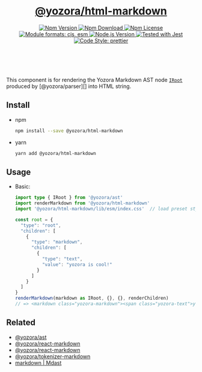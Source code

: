 <header>
  <h1 align="center">
    <a href="https://github.com/guanghechen/yozora-html/tree/main/packages/markdown#readme">@yozora/html-markdown</a>
  </h1>
  <div align="center">
    <a href="https://www.npmjs.com/package/@yozora/html-markdown">
      <img
        alt="Npm Version"
        src="https://img.shields.io/npm/v/@yozora/html-markdown.svg"
      />
    </a>
    <a href="https://www.npmjs.com/package/@yozora/html-markdown">
      <img
        alt="Npm Download"
        src="https://img.shields.io/npm/dm/@yozora/html-markdown.svg"
      />
    </a>
    <a href="https://www.npmjs.com/package/@yozora/html-markdown">
      <img
        alt="Npm License"
        src="https://img.shields.io/npm/l/@yozora/html-markdown.svg"
      />
    </a>
    <a href="#install">
      <img
        alt="Module formats: cjs, esm"
        src="https://img.shields.io/badge/module_formats-cjs%2C%20esm-green.svg"
      />
    </a>
    <a href="https://github.com/nodejs/node">
      <img
        alt="Node.js Version"
        src="https://img.shields.io/node/v/@yozora/html-markdown"
      />
    </a>
    <a href="https://github.com/facebook/jest">
      <img
        alt="Tested with Jest"
        src="https://img.shields.io/badge/tested_with-jest-9c465e.svg"
      />
    </a>
    <a href="https://github.com/prettier/prettier">
      <img
        alt="Code Style: prettier"
        src="https://img.shields.io/badge/code_style-prettier-ff69b4.svg?style=flat-square"
      />
    </a>
  </div>
</header>
<br/>

This component is for rendering the Yozora Markdown AST node [`IRoot`][@yozora/ast] 
produced by [@yozora/parser][] into HTML string.

## Install

* npm

  ```bash
  npm install --save @yozora/html-markdown
  ```

* yarn

  ```bash
  yarn add @yozora/html-markdown
  ```


## Usage

* Basic:

  ```typescript
  import type { IRoot } from '@yozora/ast'
  import renderMarkdown from '@yozora/html-markdown'
  import '@yozora/html-markdown/lib/esm/index.css'  // load preset styles.

  const root = {
    "type": "root",
    "children": [
      {
        "type": "markdown",
        "children": [
          {
            "type": "text",
            "value": "yozora is cool!"
          }
        ]
      }
    ]
  }
  renderMarkdown(markdown as IRoot, {}, {}, renderChildren)
  // => <markdown class="yozora-markdown"><span class="yozora-text">yozora is cool!</span></markdown>
  ```

## Related

* [@yozora/ast][]
* [@yozora/react-markdown][]
* [@yozora/react-markdown][]
* [@yozora/tokenizer-markdown][]
* [markdown | Mdast][mdast]


[@yozora/ast]: https://www.npmjs.com/package/@yozora/ast#markdown
[@yozora/react-markdown]: https://www.npmjs.com/package/@yozora/react-markdown
[@yozora/tokenizer-markdown]: https://www.npmjs.com/package/@yozora/tokenizer-markdown
[@yozora/react-markdown]: https://www.npmjs.com/package/@yozora/react-markdown
[mdast]: https://github.com/syntax-tree/mdast#markdown

